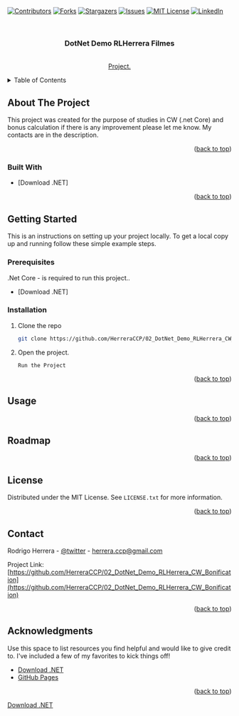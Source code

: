 <div id="top"></div>

<!-- PROJECT SHIELDS -->

[![Contributors][contributors-shield]][contributors-url]
[![Forks][forks-shield]][forks-url]
[![Stargazers][stars-shield]][stars-url]
[![Issues][issues-shield]][issues-url]
[![MIT License][license-shield]][license-url]
[![LinkedIn][linkedin-shield]][linkedin-url]


<!-- PROJECT LOGO -->
<br />
<div align="center">
  <a href="https://github.com/HerreraCCP/02_DotNet_Demo_RLHerrera_CW_Bonification"></a>

  <h3 align="center">DotNet Demo RLHerrera Filmes</h3>

  <p align="center">
    <br />
    <a href="https://github.com/HerreraCCP/02_DotNet_Demo_RLHerrera_CW_Bonification">Project.</a>
    <br />
  </p>
</div>



<!-- TABLE OF CONTENTS -->
<details>
  <summary>Table of Contents</summary>
  <ol>
    <li>
      <a href="#about-the-project">About The Project</a>
      <ul>
        <li><a href="#built-with">Built With</a></li>
      </ul>
    </li>
    <li>
      <a href="#getting-started">Getting Started</a>
      <ul>
        <li><a href="#prerequisites">Prerequisites</a></li>
        <li><a href="#installation">Installation</a></li>
      </ul>
    </li>
    <li><a href="#usage">Usage</a></li>
    <li><a href="#roadmap">Roadmap</a></li>
    <li><a href="#contributing">Contributing</a></li>
    <li><a href="#license">License</a></li>
    <li><a href="#contact">Contact</a></li>
    <li><a href="#acknowledgments">Acknowledgments</a></li>
  </ol>
</details>



<!-- ABOUT THE PROJECT -->
## About The Project

This project was created for the purpose of studies in CW (.net Core) and bonus calculation if there is any improvement please let me know. My contacts are in the description.

<p align="right">(<a href="#top">back to top</a>)</p>


### Built With

* [Download .NET]

<p align="right">(<a href="#top">back to top</a>)</p>



<!-- GETTING STARTED -->
## Getting Started

This is an instructions on setting up your project locally.
To get a local copy up and running follow these simple example steps.

### Prerequisites

.Net Core - is required to run this project..
* [Download .NET]

### Installation

1. Clone the repo
   ```sh
   git clone https://github.com/HerreraCCP/02_DotNet_Demo_RLHerrera_CW_Bonification.git
   
2. Open the project.
   ```
   Run the Project
   ```
<p align="right">(<a href="#top">back to top</a>)</p>



<!-- USAGE EXAMPLES -->
## Usage

<p align="right">(<a href="#top">back to top</a>)</p>

<!-- ROADMAP -->
## Roadmap

<p align="right">(<a href="#top">back to top</a>)</p>

<!-- LICENSE -->
## License

Distributed under the MIT License. See `LICENSE.txt` for more information.

<p align="right">(<a href="#top">back to top</a>)</p>


<!-- CONTACT -->
## Contact

Rodrigo Herrera - [@twitter](https://twitter.com/Rodrigo57985139) - herrera.ccp@gmail.com

Project Link: [https://github.com/HerreraCCP/02_DotNet_Demo_RLHerrera_CW_Bonification](https://github.com/HerreraCCP/02_DotNet_Demo_RLHerrera_CW_Bonification)

<p align="right">(<a href="#top">back to top</a>)</p>

<!-- ACKNOWLEDGMENTS -->
## Acknowledgments

Use this space to list resources you find helpful and would like to give credit to. I've included a few of my favorites to kick things off!

* [Download .NET](https://dotnet.microsoft.com/download/dotnet)
* [GitHub Pages](https://pages.github.com)

<p align="right">(<a href="#top">back to top</a>)</p>

<!-- MARKDOWN LINKS & IMAGES -->
[contributors-shield]: https://img.shields.io/github/contributors/HerreraCCP/00_DotNet_Demo_RLHerrera_Filmes.svg?style=for-the-badge
[contributors-url]: https://github.com/othneildrew/Best-README-Template/graphs/contributors
[forks-shield]: https://img.shields.io/github/forks/othneildrew/Best-README-Template.svg?style=for-the-badge
[forks-url]: https://github.com/othneildrew/Best-README-Template/network/members
[stars-shield]: https://img.shields.io/github/stars/HerreraCCP/00_DotNet_Demo_RLHerrera_Filmes.svg?sstyle=for-the-badge
[stars-url]: https://github.com/HerreraCCP/00_DotNet_Demo_RLHerrera_Filmes/stargazers
[issues-shield]: https://img.shields.io/github/issues/HerreraCCP/00_DotNet_Demo_RLHerrera_Filmes.svg?style=for-the-badge
[issues-url]: https://github.com/HerreraCCP/00_DotNet_Demo_RLHerrera_Filmes/issues
[license-shield]: https://img.shields.io/github/license/HerreraCCP/00_DotNet_Demo_RLHerrera_Filmes.svg?style=for-the-badge
[license-url]: https://github.com/othneildrew/Best-README-Template/blob/master/LICENSE.txt
[linkedin-shield]: https://img.shields.io/badge/-LinkedIn-black.svg?style=for-the-badge&logo=linkedin&colorB=555
[linkedin-url]: https://www.linkedin.com/in/rodrigo-herrera-0404/

[product-screenshot]: images/screenshot.png
[Download .NET](https://dotnet.microsoft.com/download/dotnet)
